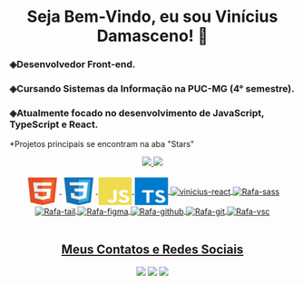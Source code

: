 ### <h1 align="center">Seja Bem-Vindo, eu sou Vinícius Damasceno! 👋</h1>
<h3>◈Desenvolvedor Front-end.</h3>
<h3>◈Cursando Sistemas da Informação na PUC-MG (4° semestre).</h3> 
<h3>◈Atualmente focado no desenvolvimento de JavaScript, TypeScript e React.</h3>
<p>*Projetos principais se encontram na aba "Stars"</p>

<div align="center">
  <a href="https://github.com/viniciusdamascenosouza">
  <img height="150em" src="https://github-readme-stats.vercel.app/api?username=viniciusdamascenosouza&show_icons=true&theme=dark&include_all_commits=true&count_private=true"/>
  <img height="150em" src="https://github-readme-stats.vercel.app/api/top-langs/?username=viniciusdamascenosouza&layout=compact&langs_count=7&theme=dark"/>
</div>

<div align="center"><br>
  <img align="center" alt="Rafa-HTML" height="50" width="60" src="https://raw.githubusercontent.com/devicons/devicon/master/icons/html5/html5-original.svg">
  <img align="center" alt="Rafa-CSS" height="50" width="60" src="https://raw.githubusercontent.com/devicons/devicon/master/icons/css3/css3-original.svg">
  <img align="center" alt="Rafa-Js" height="50" width="60" src="https://raw.githubusercontent.com/devicons/devicon/master/icons/javascript/javascript-plain.svg">
  <img align="center" alt="Rafa-Ts" height="50" width="60" src="https://raw.githubusercontent.com/devicons/devicon/master/icons/typescript/typescript-plain.svg">
  <img align="center" alt="vinicius-react" height="50" width="60" src="https://cdn.jsdelivr.net/gh/devicons/devicon/icons/react/react-original.svg" />
  <img align="center" alt="Rafa-sass" height="50" width="60" src="https://cdn.jsdelivr.net/gh/devicons/devicon/icons/sass/sass-original.svg" /> 
  <img align="center" alt="Rafa-tail" height="50" width="60" src="https://cdn.jsdelivr.net/gh/devicons/devicon/icons/tailwindcss/tailwindcss-plain.svg" />
  <img align="center" alt="Rafa-figma" height="50" width="60" src="https://cdn.jsdelivr.net/gh/devicons/devicon/icons/figma/figma-original.svg" />   
  <img align="center" alt="Rafa-github" height="50" width="60" src="https://cdn.jsdelivr.net/gh/devicons/devicon/icons/github/github-original.svg" />         
  <img align="center" alt="Rafa-git" height="50" width="60" src="https://cdn.jsdelivr.net/gh/devicons/devicon/icons/git/git-original.svg" />
  <img align="center" alt="Rafa-vsc" height="50" width="60" src="https://cdn.jsdelivr.net/gh/devicons/devicon/icons/vscode/vscode-original-wordmark.svg" /> 
</div>
  <br>
<div align="center">
  <h2>Meus Contatos e Redes Sociais</h2>
 <a href="https://www.instagram.com/viniciusd4masceno/" target="_blank"><img src="https://img.shields.io/badge/Instagram-E4405F?style=for-the-badge&logo=instagram&logoColor=white" target="_blank"></a> 
 <a href = "mailto:viniciusdamascenosouza@gmail.com"><img src="https://img.shields.io/badge/-Gmail-%23333?style=for-the-badge&logo=gmail&logoColor=white" target="_blank"></a>
 <a href="https://www.linkedin.com/in/viniciusd4masceno/" target="_blank"><img src="https://img.shields.io/badge/-LinkedIn-%230077B5?style=for-the-badge&logo=linkedin&logoColor=white" target="_blank"></a>

</div>
